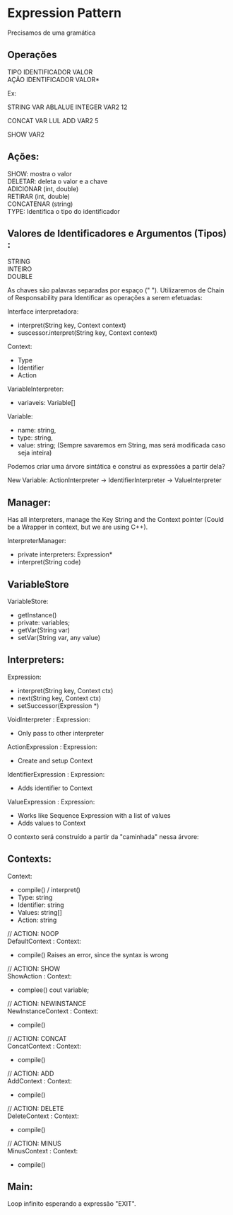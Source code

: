 # Expression Pattern

Precisamos de uma gramática

## Operações

TIPO IDENTIFICADOR VALOR   
AÇÃO IDENTIFICADOR VALOR*

Ex:

STRING VAR ABLALUE
INTEGER VAR2 12

CONCAT VAR LUL
ADD VAR2 5

SHOW VAR2

## Ações:  
SHOW: mostra o valor  
DELETAR: deleta o valor e a chave  
ADICIONAR (int, double)  
RETIRAR (int, double)  
CONCATENAR (string)  
TYPE: Identifica o tipo do identificador  

## Valores de Identificadores e Argumentos (Tipos) :  
STRING  
INTEIRO  
DOUBLE  

As chaves são palavras separadas por espaço (" "). Utilizaremos de 
Chain of Responsability para Identificar as operações a serem efetuadas:

Interface interpretadora:
 - interpret(String key, Context context)
 - suscessor.interpret(String key, Context context)

Context:
 - Type
 - Identifier
 - Action

VariableInterpreter:
 - variaveis: Variable[]

Variable:
 - name: string,
 - type: string,
 - value: string; (Sempre savaremos em String, mas será modificada caso seja inteira)


Podemos criar uma árvore sintática e construi as expressões a partir dela?

New Variable: 
ActionInterpreter -> IdentifierInterpreter -> ValueInterpreter

## Manager:

Has all interpreters, manage the Key String and the Context pointer 
(Could be a Wrapper in context, but we are using C++).

InterpreterManager:
 - private interpreters: Expression*
 - interpret(String code)

## VariableStore

VariableStore:
 - getInstance()
 - private: variables;
 - getVar(String var)
 - setVar(String var, any value)
 
## Interpreters:

Expression:
 - interpret(String key, Context ctx) 
 - next(String key, Context ctx)
 - setSuccessor(Expression *)

VoidInterpreter : Expression:
 - Only pass to other interpreter

ActionExpression : Expression:
 - Create and setup Context

IdentifierExpression : Expression:
 - Adds identifier to Context

ValueExpression : Expression:
 - Works like Sequence Expression with a list of values
 - Adds values to Context

O contexto será construído a partir da "caminhada" nessa árvore:

## Contexts:

Context:
 - compile() / interpret()
 - Type: string
 - Identifier: string
 - Values: string[]
 - Action: string

// ACTION: NOOP  
DefaultContext : Context:
- compile() Raises an error, since the syntax is wrong

// ACTION: SHOW  
ShowAction : Context:
 - complee() cout variable;

// ACTION: NEWINSTANCE  
NewInstanceContext : Context:
 - compile()

// ACTION: CONCAT  
ConcatContext : Context:
 - compile()

// ACTION: ADD  
AddContext : Context:
 - compile()

// ACTION: DELETE  
DeleteContext : Context:
 - compile()

// ACTION: MINUS  
MinusContext : Context:
 - compile()

## Main:
Loop infinito esperando a expressão "EXIT".